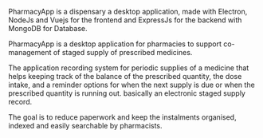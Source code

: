 PharmacyApp is a dispensary a desktop application, made with Electron, NodeJs and Vuejs for the frontend and ExpressJs
for the backend with MongoDB for Database.

PharmacyApp is a desktop application for pharmacies to support co-management of staged supply of prescribed medicines.

The application recording system for periodic supplies of a medicine that helps keeping track of the balance of the prescribed quantity, the dose intake, and a reminder options for when the next supply is due or when the prescribed quantity is running out. basically an electronic staged supply record.

The goal is to reduce paperwork and keep the instalments organised, indexed and easily searchable by pharmacists.